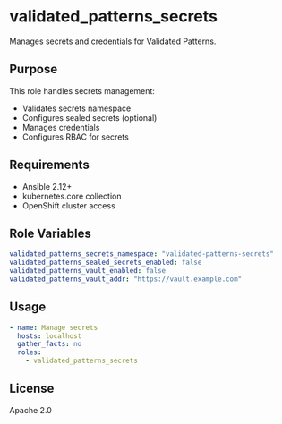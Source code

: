 # validated_patterns_secrets

Manages secrets and credentials for Validated Patterns.

## Purpose

This role handles secrets management:

- Validates secrets namespace
- Configures sealed secrets (optional)
- Manages credentials
- Configures RBAC for secrets

## Requirements

- Ansible 2.12+
- kubernetes.core collection
- OpenShift cluster access

## Role Variables

```yaml
validated_patterns_secrets_namespace: "validated-patterns-secrets"
validated_patterns_sealed_secrets_enabled: false
validated_patterns_vault_enabled: false
validated_patterns_vault_addr: "https://vault.example.com"
```

## Usage

```yaml
- name: Manage secrets
  hosts: localhost
  gather_facts: no
  roles:
    - validated_patterns_secrets
```

## License

Apache 2.0
